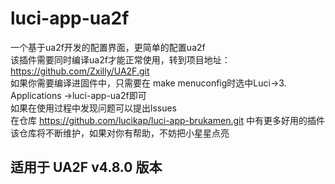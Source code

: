 # luci-app-ua2f
一个基于ua2f开发的配置界面，更简单的配置ua2f <br>
该插件需要同时编译ua2f才能正常使用，转到项目地址：https://github.com/Zxilly/UA2F.git <br>
如果你需要编译进固件中，只需要在 make menuconfig时选中Luci->3. Applications ->luci-app-ua2f即可<br>
如果在使用过程中发现问题可以提出lssues <br>
在仓库 https://github.com/lucikap/luci-app-brukamen.git 中有更多好用的插件 <br>
该仓库将不断维护，如果对你有帮助，不妨把小星星点亮

## 适用于 UA2F v4.8.0 版本